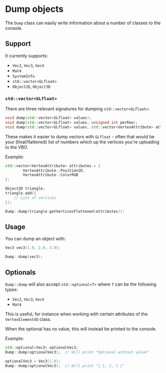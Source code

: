 # Dump objects

The ``Dump`` class can easily write information about a number
of classes to the console.

## Support
It currently supports:

- ``Vec2``, ``Vec3``, ``Vec4``
- ``Mat4``
- ``SystemInfo``
- ``std::vector<GLfloat>``
- ``Object2D``, ``Object3D``

### ``std::vector<GLfloat>``
There are three relevant signatures for dumping ``std::vector<GLfloat>``:

````c++
void dump(std::vector<GLfloat> values);
void dump(std::vector<GLfloat> values, unsigned int perRow);
void dump(std::vector<GLfloat> values, std::vector<VertexAttribute> attributes);
````

These makes it easier to dump vectors with ``GLfloat`` - often that would be your (final/flattened)
list of numbers which up the vertices you're uploading to the VBO.

Example:
````c++
std::vector<VertexAttribute> attributes = {
        VertexAttribute::Position2D,
        VertexAttribute::ColorRGB
};

Object2D triangle;
triangle.add({
    // List of vertices
});

Dump::dump(triangle.getVerticesFlattened(attributes));
````

## Usage
You can dump an object with:

````c++
Vec3 vec3(1.0, 2.0, 3.0);

Dump::dump(vec3);
````

## Optionals

``Dump::dump`` will also accept ``std::optional<T>`` where
``T`` can be the following types:

- ``Vec2``, ``Vec3``, ``Vec4``
- ``Mat4``

This is useful, for instance when working with certain attributes
of the ``VertexElementXD`` class.

When the optional has no value, this will instead be printed to the console.

Example:

````c++
std::optional<Vec3> optionalVec3;
Dump::dump(optionalVec3);  // Will print "Optional wihtout value"

optionalVec3 = Vec3(1.0);
Dump::dump(optionalVec3);  // Will print "{ 1, 1, 1 }"
````
